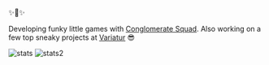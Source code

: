 ✨🌲✨

Developing funky little games with [Conglomerate Squad](https://github.com/Conglomerate-Squad). Also working on a few top sneaky projects at [Variatur](https://github.com/Variatur) 😎


  ![stats](https://github-readme-stats.vercel.app/api?username=OttoPattemore&theme=dark&show_icons=true&hide_border=true&count_private=true) 
  ![stats2](  https://github-readme-stats.vercel.app/api/top-langs/?username=OttoPattemore&theme=dark&show_icons=true&hide_border=true&layout=compact)

  
